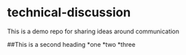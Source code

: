 # technical-discussion
This is a demo repo for sharing ideas around communication 

##This is a second heading
*one
*two
*three
